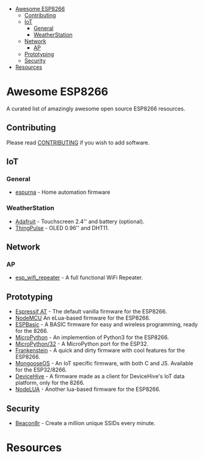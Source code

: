- [Awesome ESP8266](#awesome-esp8266)
  - [Contributing](#contributing)
  - [IoT](#iot)
    - [General](#general)
    - [WeatherStation](#weatherstation)
  - [Network](#network)
    - [AP](#ap)
  - [Prototyping](#prototyping)
  - [Security](#security)
- [Resources](#resources)

# Awesome ESP8266

A curated list of amazingly awesome open source ESP8266 resources.

## Contributing

Please read [CONTRIBUTING](./CONTRIBUTING.md) if you wish to add software.

## IoT

### General

* [espurna](https://github.com/xoseperez/espurna) - Home automation firmware

### WeatherStation

* [Adafruit](https://learn.adafruit.com/wifi-weather-station-with-tft-display/overview) - Touchscreen 2.4'' and battery (optional).
* [ThingPulse](https://github.com/ThingPulse/esp8266-weather-station) - OLED 0.96'' and DHT11.


## Network

### AP

* [esp_wifi_repeater](https://github.com/martin-ger/esp_wifi_repeater) - A full functional WiFi Repeater.

## Prototyping

* [Espressif AT](http://bbs.espressif.com/) - The default vanilla firmware for the ESP8266.
* [NodeMCU](https://github.com/nodemcu/nodemcu-firmware) An eLua-based firmware for the ESP8266.
* [ESPBasic](https://www.esp8266basic.com/) - A BASIC firmware for easy and wireless programming, ready for the 8266.
* [MicroPython](https://github.com/micropython/micropython/) - An implemention of Python3 for the ESP8266.
* [MicroPython/32](https://github.com/micropython/micropython-esp32) - A MicroPython port for the ESP32.
* [Frankenstein](https://github.com/nekromant/esp8266-frankenstein) - A quick and dirty firmware with cool features for the ESP8266.
* [MongooseOS](https://mongoose-os.com/) - An IoT specific firmware, with both C and JS. Available for the ESP32/8266.
* [DeviceHive](https://devicehive.com/) - A firmware made as a client for DeviceHive's IoT data platform, only for the 8266.
* [NodeLUA](https://nodelua.org/) - Another lua-based firmware for the ESP8266.

## Security

* [Beacon8r](https://github.com/johnaho/Beacon8r) - Create a million unique SSIDs every minute.

# Resources
